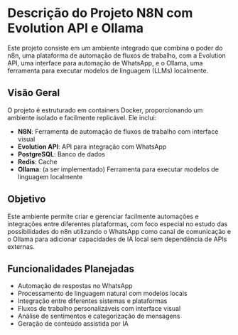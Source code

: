 # Descrição do Projeto N8N com Evolution API e Ollama

Este projeto consiste em um ambiente integrado que combina o poder do n8n, uma plataforma de automação de fluxos de trabalho, com a Evolution API, uma interface para automação de WhatsApp, e o Ollama, uma ferramenta para executar modelos de linguagem (LLMs) localmente.

## Visão Geral

O projeto é estruturado em containers Docker, proporcionando um ambiente isolado e facilmente replicável. Ele inclui:

- **N8N**: Ferramenta de automação de fluxos de trabalho com interface visual
- **Evolution API**: API para integração com WhatsApp
- **PostgreSQL**: Banco de dados
- **Redis**: Cache
- **Ollama**: (a ser implementado) Ferramenta para executar modelos de linguagem localmente

## Objetivo

Este ambiente permite criar e gerenciar facilmente automações e integrações entre diferentes plataformas, com foco especial no estudo das possibilidades do n8n utilizando o WhatsApp como canal de comunicação e o Ollama para adicionar capacidades de IA local sem dependência de APIs externas.

## Funcionalidades Planejadas

- Automação de respostas no WhatsApp
- Processamento de linguagem natural com modelos locais
- Integração entre diferentes sistemas e plataformas
- Fluxos de trabalho personalizáveis com interface visual
- Análise de sentimentos e categorização de mensagens
- Geração de conteúdo assistida por IA 